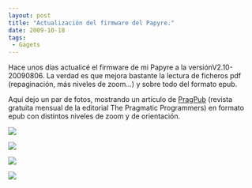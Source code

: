```yaml
---
layout: post
title: "Actualización del firmware del Papyre."
date: 2009-10-18
tags:
 - Gagets
---
```


Hace unos días actualicé el firmware de mi Papyre a la versiónV2.10-20090806.
La verdad es que mejora bastante la lectura de ficheros pdf (repaginación, más niveles de zoom...) y sobre todo del formato epub.

Aquí dejo un par de fotos, mostrando un artículo de [PragPub](http://www.pragprog.com/magazines) (revista gratuita mensual de la editorial The Pragmatic Programmers) en formato epub con distintos niveles de zoom y de orientación.

[![](http://dl.getdropbox.com/u/302696/blog_files/actualizacion_papyre/papyre_1.jpg)](http://dl.getdropbox.com/u/302696/blog_files/actualizacion_papyre/papyre_1.jpg)

[![](http://dl.getdropbox.com/u/302696/blog_files/actualizacion_papyre/papyre_2.jpg)](http://dl.getdropbox.com/u/302696/blog_files/actualizacion_papyre/papyre_2.jpg)

[![](http://dl.getdropbox.com/u/302696/blog_files/actualizacion_papyre/papyre_3.jpg)](http://dl.getdropbox.com/u/302696/blog_files/actualizacion_papyre/papyre_3.jpg)

[![](http://dl.getdropbox.com/u/302696/blog_files/actualizacion_papyre/papyre_4.jpg)](http://dl.getdropbox.com/u/302696/blog_files/actualizacion_papyre/papyre_4.jpg)
